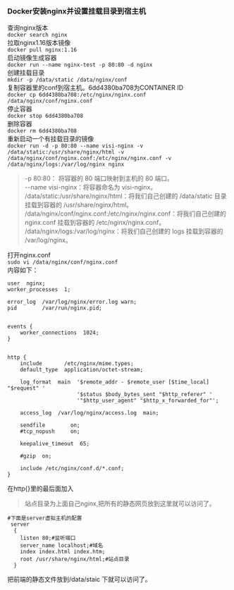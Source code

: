 ### Docker安装nginx并设置挂载目录到宿主机  
查询nginx版本  
`docker search nginx`  
拉取nginx1.16版本镜像  
`docker pull nginx:1.16`  
启动镜像生成容器  
`docker run --name nginx-test -p 80:80 -d nginx`  
创建挂载目录  
`mkdir -p /data/static /data/nginx/conf`  
复制容器里的conf到宿主机。6dd4380ba708为CONTAINER ID  
`docker cp 6dd4380ba708:/etc/nginx/nginx.conf /data/nginx/conf/nginx.conf`  
停止容器  
`docker stop 6dd4380ba708`  
删除容器  
`docker rm 6dd4380ba708`  
重新启动一个有挂载目录的镜像  
`docker run -d -p 80:80 --name visi-nginx -v /data/static:/usr/share/nginx/html -v /data/nginx/conf/nginx.conf:/etc/nginx/nginx.conf -v /data/nginx/logs:/var/log/nginx nginx  
`
> -p 80:80： 将容器的 80 端口映射到主机的 80 端口。  
> --name visi-nginx：将容器命名为 visi-nginx。  
> /data/static:/usr/share/nginx/html：将我们自己创建的 /data/static 目录挂载到容器的 /usr/share/nginx/html。  
> /data/nginx/conf/nginx.conf:/etc/nginx/nginx.conf：将我们自己创建的 nginx.conf 挂载到容器的 /etc/nginx/nginx.conf。  
> /data/nginx/logs:/var/log/nginx：将我们自己创建的 logs 挂载到容器的 /var/log/nginx。  
  
打开nginx.conf  
`sudo vi /data/nginx/conf/nginx.conf`  
内容如下：  
```
user  nginx;
worker_processes  1;

error_log  /var/log/nginx/error.log warn;
pid        /var/run/nginx.pid;


events {
    worker_connections  1024;
}


http {
    include       /etc/nginx/mime.types;
    default_type  application/octet-stream;

    log_format  main  '$remote_addr - $remote_user [$time_local] "$request" '
                      '$status $body_bytes_sent "$http_referer" '
                      '"$http_user_agent" "$http_x_forwarded_for"';

    access_log  /var/log/nginx/access.log  main;

    sendfile        on;
    #tcp_nopush     on;

    keepalive_timeout  65;

    #gzip  on;

    include /etc/nginx/conf.d/*.conf;
}
```
在http{}里的最后面加入   
>站点目录为上面自己nginx,把所有的静态网页放到这里就可以访问了。  
```
#下面是server虚拟主机的配置
 server
  {
    listen 80;#监听端口
    server_name localhost;#域名
    index index.html index.htm;
    root /usr/share/nginx/html;#站点目录
  }

```

把前端的静态文件放到/data/staic 下就可以访问了。  